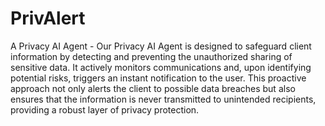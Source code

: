 # PrivAlert
A Privacy AI Agent - Our Privacy AI Agent is designed to safeguard client information by detecting and preventing the unauthorized sharing of sensitive data. It actively monitors communications and, upon identifying potential risks, triggers an instant notification to the user. This proactive approach not only alerts the client to possible data breaches but also ensures that the information is never transmitted to unintended recipients, providing a robust layer of privacy protection.
